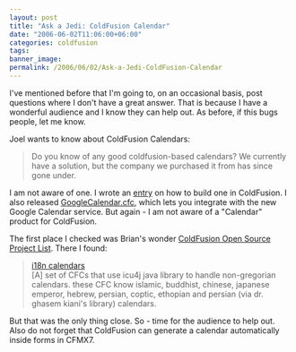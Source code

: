 ```yaml
---
layout: post
title: "Ask a Jedi: ColdFusion Calendar"
date: "2006-06-02T11:06:00+06:00"
categories: coldfusion 
tags: 
banner_image: 
permalink: /2006/06/02/Ask-a-Jedi-ColdFusion-Calendar
---
```


I've mentioned before that I'm going to, on an occasional basis, post questions where I don't have a great answer. That is because I have a wonderful audience and I know they can help out. As before, if this bugs people, let me know. 

Joel wants to know about ColdFusion Calendars:

<blockquote>
Do you know of any good coldfusion-based calendars?  We currently have a solution, but the company we purchased it from has since gone under.
</blockquote>

I am not aware of one. I wrote an <a href="http://www.raymondcamden.com/index.cfm/2005/8/31/ColdFusion-101-Building-a-Calendar">entry</a> on how to build one in ColdFusion. I also released <a href="http://www.coldfusionjedi.com/index.cfm/2006/4/20/GoogleCalendarcfc-Version-1">GoogleCalendar.cfc</a>, which lets you integrate with the new Google Calendar service. But again - I am not aware of a "Calendar" product for ColdFusion. 

The first place I checked was Brian's wonder <a href="http://www.remotesynthesis.com/cfopensourcelist/">ColdFusion Open Source Project List</a>. There I found:

<blockquote>
<a href="http://www.sustainablegis.com/projects/icu4j/CalendarsTB.cfm">i18n calendars</a><br>
[A] set of CFCs that use icu4j java library to handle non-gregorian calendars. these CFC know islamic, buddhist, chinese, japanese emperor, hebrew, persian, coptic, ethopian and persian (via dr. ghasem kiani's library) calendars.
</blockquote>

But that was the only thing close. So - time for the audience to help out. Also do not forget that ColdFusion can generate a calendar automatically inside forms in CFMX7.